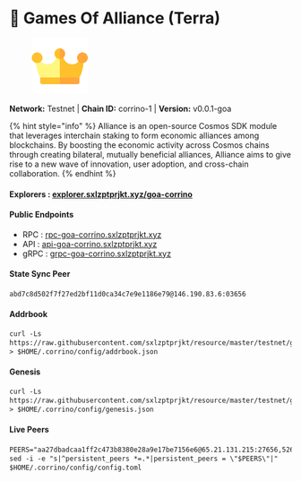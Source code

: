 # 🤝 Games Of Alliance (Terra)

<figure><img src="../../../.gitbook/assets/corrino.png" alt=""><figcaption></figcaption></figure>

**Network:** Testnet | **Chain ID:** corrino-1 | **Version:** v0.0.1-goa

{% hint style="info" %}
Alliance is an open-source Cosmos SDK module that leverages interchain staking to form economic alliances among blockchains. By boosting the economic activity across Cosmos chains through creating bilateral, mutually beneficial alliances, Alliance aims to give rise to a new wave of innovation, user adoption, and cross-chain collaboration.
{% endhint %}

#### **Explorers** : [explorer.sxlzptprjkt.xyz/goa-corrino](https://explorer.sxlzptprjkt.xyz/goa-corrino)

#### **Public Endpoints**

* RPC : [rpc-goa-corrino.sxlzptprjkt.xyz](https://rpc-goa-corrino.sxlzptprjkt.xyz)
* API : [api-goa-corrino.sxlzptprjkt.xyz](https://api-goa-corrino.sxlzptprjkt.xyz)
* gRPC : [grpc-goa-corrino.sxlzptprjkt.xyz](https://grpc-goa-corrino.sxlzptprjkt.xyz)

#### **State Sync Peer**
```
abd7c8d502f7f27ed2bf11d0ca34c7e9e1186e79@146.190.83.6:03656
```

#### **Addrbook**
```
curl -Ls https://raw.githubusercontent.com/sxlzptprjkt/resource/master/testnet/goa/corrino/addrbook.json > $HOME/.corrino/config/addrbook.json
```

#### **Genesis**
```
curl -Ls https://raw.githubusercontent.com/sxlzptprjkt/resource/master/testnet/goa/corrino/genesis.json > $HOME/.corrino/config/genesis.json
```

#### **Live Peers**
```
PEERS="aa27dbadcaa1ff2c473b8380e28a9e17be7156e6@65.21.131.215:27656,5260976afec974fc0dea05be875841b126a6e322@54.196.186.174:41256,489ac19377a00b0da57a44bfb85366870c900285@52.91.39.40:41256,b59f1343587f64047ad331fd8ca8382887d34233@35.168.16.221:41256"
sed -i -e "s|^persistent_peers *=.*|persistent_peers = \"$PEERS\"|" $HOME/.corrino/config/config.toml
```
